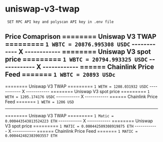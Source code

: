 # uniswap-v3-twap

```
 SET RPC API key and polyscan API key in .env file
```



Price Comaprison
======== Uniswap V3 TWAP =========
`1 WBTC = 20876.995308 USDC`
------------ X ------------
======== Uniswap V3 spot price =========
`1 WBTC = 20794.993325 USDC`
------------ X ------------
====== Chainlink Price Feed ======= 
`1 WBTC = 20893 USDc`
------------------------------------------------------------------------------------------
======== Uniswap V3 TWAP =========
`1 WETH = 1208.031932 USDC`
------------ X ------------
======== Uniswap V3 spot price =========
`1 WETH = 1205.174176 USDC`
------------ X ------------
====== Chainlink Price Feed ======= 
`1 WETH = 1206 USD`

-------------------------------------------------------------

======== Uniswap V3 TWAP =========
`1 Matic = 0.000443543813524223 ETH`
------------ X ------------
======== Uniswap V3 spot price =========
`1 MATIC = 0.000442509308919875 ETH`
------------ X ------------
====== Chainlink Price Feed ======= 
`1 MATIC = 0.000442482383903557 ETH`


